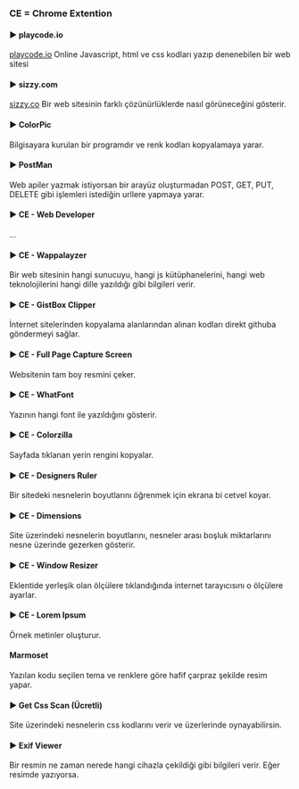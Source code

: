 ### CE = Chrome Extention

#### ► playcode.io
[playcode.io](https://playcode.io)
Online Javascript, html ve css kodları yazıp denenebilen bir web sitesi

#### ► sizzy.com
[sizzy.co](https://sizzy.co)
Bir web sitesinin farklı çözünürlüklerde nasıl görüneceğini gösterir.

#### ► ColorPic
Bilgisayara kurulan bir programdır ve renk kodları kopyalamaya yarar.

#### ► PostMan
Web apiler yazmak istiyorsan bir arayüz oluşturmadan POST, GET, PUT, DELETE gibi işlemleri istediğin urllere yapmaya yarar.


#### ► CE - Web Developer
...

#### ► CE - Wappalayzer
Bir web sitesinin hangi sunucuyu, hangi js kütüphanelerini, hangi web teknolojilerini hangi dille yazıldığı gibi bilgileri verir.

#### ► CE - GistBox Clipper
İnternet sitelerinden kopyalama alanlarından alınan kodları direkt githuba göndermeyi sağlar.    

#### ► CE - Full Page Capture Screen
Websitenin tam boy resmini çeker.

#### ► CE - WhatFont
Yazının hangi font ile yazıldığını gösterir.

#### ► CE - Colorzilla
Sayfada tıklanan yerin rengini kopyalar.

#### ► CE - Designers Ruler
Bir sitedeki nesnelerin boyutlarını öğrenmek için ekrana bi cetvel koyar.

#### ► CE - Dimensions
Site üzerindeki nesnelerin boyutlarını, nesneler arası boşluk miktarlarını nesne üzerinde gezerken gösterir.

#### ► CE - Window Resizer
Eklentide yerleşik olan ölçülere tıklandığında internet tarayıcısını o ölçülere ayarlar.

#### ► CE - Lorem Ipsum
Örnek metinler oluşturur.

#### Marmoset
Yazılan kodu seçilen tema ve renklere göre hafif çarpraz şekilde resim yapar.

#### ► Get Css Scan (Ücretli)
Site üzerindeki nesnelerin css kodlarını verir ve üzerlerinde oynayabilirsin.

#### ► Exif Viewer
Bir resmin ne zaman nerede hangi cihazla çekildiği gibi bilgileri verir. Eğer resimde yazıyorsa.






#
